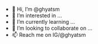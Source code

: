 - 👋 Hi, I’m @ghyatsm
- 👀 I’m interested in ...
- 🌱 I’m currently learning ...
- 💞️ I’m looking to collaborate on ...
- 📫 Reach me on IG/@ghyatsm

<!---
ghyatsm/ghyatsm is a ✨ special ✨ repository because its `README.md` (this file) appears on your GitHub profile.
You can click the Preview link to take a look at your changes.
--->
